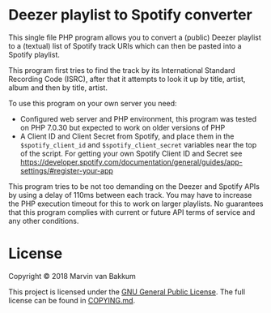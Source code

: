 # Deezer playlist to Spotify converter
This single file PHP program allows you to convert a (public) Deezer playlist to a (textual) list of Spotify track URIs which can then be pasted into a Spotify playlist.

This program first tries to find the track by its International Standard Recording Code (ISRC), after that it attempts to look it up by title, artist, album and then by title, artist.

To use this program on your own server you need:
* Configured web server and PHP environment, this program was tested on PHP 7.0.30 but expected to work on older versions of PHP
* A Client ID and Client Secret from Spotify, and place them in the ```$spotify_client_id``` and ```$spotify_client_secret``` variables near the top of the script. For getting your own Spotify Client ID and Secret see https://developer.spotify.com/documentation/general/guides/app-settings/#register-your-app

This program tries to be not too demanding on the Deezer and Spotify APIs by using a delay of 110ms between each track. You may have to increase the PHP execution timeout for this to work on larger playlists.
No guarantees that this program complies with current or future API terms of service and any other conditions.

# License
Copyright © 2018 Marvin van Bakkum

This project is licensed under the [GNU General Public License](https://www.gnu.org/licenses/gpl.html).
The full license can be found in [COPYING.md](COPYING.md).